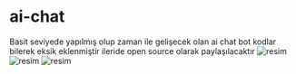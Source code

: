 # ai-chat
Basit seviyede yapılmış olup zaman ile gelişecek olan ai chat bot kodlar bilerek eksik eklenmiştir ileride open source olarak paylaşılacaktır
![resim](https://github.com/user-attachments/assets/b5dcd3a8-8660-4082-86d8-9c5b48a7d24e)
![resim](https://github.com/user-attachments/assets/95ccc132-e560-4bf7-8bd1-37d36e486ae1)
![resim](https://github.com/user-attachments/assets/9cf18383-1f01-4bf0-b57a-de8e6bbef165)

